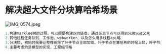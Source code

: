 # 解决超大文件分块算哈希场景

![IMG_0574.jpeg](https://s2.loli.net/2025/09/27/8eyMn7uPvE6LU9k.jpg)

```js
1.构建marklee树的过程，可以顺便构建双向链表，通过任意节点可以得到兄弟以及父亲
2.其他过程任务队列、工作池、webworker、以及怎么用多线程api略
3.分块锁，初始时候要让整棵树除了叶子节点全部加锁，叶子节点在算哈希的时候上锁，叶子节点合并后给父节点开锁，循环往复。
4.主要考虑的是模型的实现，工程细节略
```

